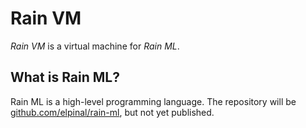 # Rain VM

<em>Rain VM</em> is a virtual machine for <em>Rain ML</em>.

## What is Rain ML?

Rain ML is a high-level programming language.
The repository will be [github.com/elpinal/rain-ml](https://github.com/elpinal/rain-ml),
but not yet published.
